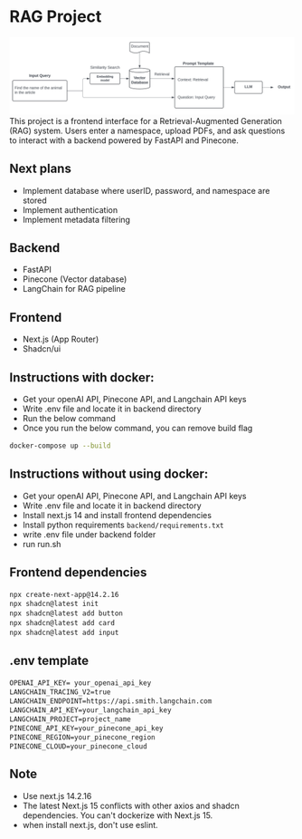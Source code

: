 # RAG Project

<!-- import image from img/diagram.png -->
![Image description](img/diagram.png)
This project is a frontend interface for a Retrieval-Augmented Generation (RAG) system. Users enter a namespace, upload PDFs, and ask questions to interact with a backend powered by FastAPI and Pinecone.

## Next plans
- Implement database where userID, password, and namespace are stored
- Implement authentication
- Implement metadata filtering

## Backend
- FastAPI
- Pinecone (Vector database)
- LangChain for RAG pipeline

## Frontend
- Next.js (App Router)
- Shadcn/ui

## Instructions with docker:
- Get your openAI API, Pinecone API, and Langchain API keys
- Write .env file and locate it in backend directory
- Run the below command
- Once you run the below command, you can remove build flag
```bash
docker-compose up --build
```

## Instructions without using docker:
- Get your openAI API, Pinecone API, and Langchain API keys
- Write .env file and locate it in backend directory
- Install next.js 14 and install frontend dependencies
- Install python requirements `backend/requirements.txt`
- write .env file under backend folder
- run run.sh

## Frontend dependencies
```bash
npx create-next-app@14.2.16
npx shadcn@latest init
npx shadcn@latest add button
npx shadcn@latest add card
npx shadcn@latest add input
```

## .env template
```env
OPENAI_API_KEY= your_openai_api_key
LANGCHAIN_TRACING_V2=true
LANGCHAIN_ENDPOINT=https://api.smith.langchain.com
LANGCHAIN_API_KEY=your_langchain_api_key
LANGCHAIN_PROJECT=project_name
PINECONE_API_KEY=your_pinecone_api_key
PINECONE_REGION=your_pinecone_region
PINECONE_CLOUD=your_pinecone_cloud
```

## Note
- Use next.js 14.2.16
- The latest Next.js 15 conflicts with other axios and shadcn dependencies. You can't dockerize with Next.js 15.
- when install next.js, don't use eslint. 